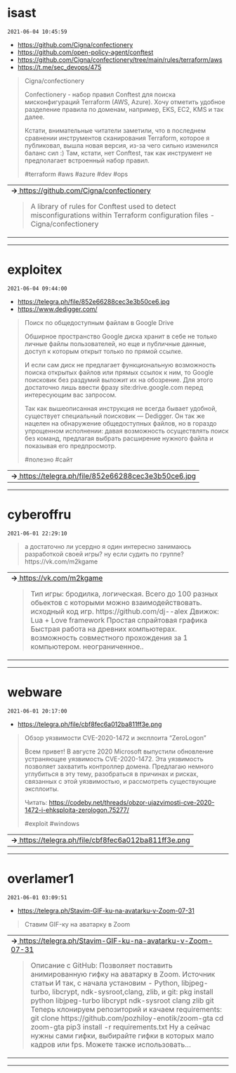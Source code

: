# isast
`2021-06-04 10:45:59`

* https://github.com/Cigna/confectionery
* https://github.com/open-policy-agent/conftest
* https://github.com/Cigna/confectionery/tree/main/rules/terraform/aws
* https://t.me/sec_devops/475

<blockquote>
Cigna/confectionery

Confectionery - набор правил Conftest для поиска мисконфигураций Terraform (AWS, Azure). Хочу отметить удобное разделение правила по доменам, например, EKS, EC2, KMS и так далее. 

Кстати, внимательные читатели заметили, что в последнем сравнении инструментов сканирования Terraform, которое я публиковал, вышла новая версия, из-за чего сильно изменился баланс сил :) Там, кстати, нет Conftest, так как инструмент не предполагает встроенный набор правил.

&#35;terraform &#35;aws &#35;azure &#35;dev &#35;ops
</blockquote>

<table><tr><td><b>→</b><a href="https://github.com/Cigna/confectionery">
https://github.com/Cigna/confectionery
</a>
<blockquote>
A library of rules for Conftest used to detect misconfigurations within Terraform configuration files - Cigna/confectionery
</blockquote>
</td></tr></table>

---

# exploitex
`2021-06-04 09:44:00`

* https://telegra.ph/file/852e66288cec3e3b50ce6.jpg
* https://www.dedigger.com/

<blockquote>
​Поиск по общедоступным файлам в Google Drive

Обширное пространство Google диска хранит в себе не только личные файлы пользователей, но еще и публичные данные, доступ к которым открыт только по прямой ссылке. 

И если сам диск не предлагает функциональную возможность поиска открытых файлов или прямых ссылок к ним, то Google поисковик без раздумий выложит их на обозрение. Для этого достаточно лишь ввести фразу site:drive.google.com перед интересующим вас запросом.

Так как вышеописанная инструкция не всегда бывает удобной, существует специальный поисковик — Dedigger. Он так же нацелен на обнаружение общедоступных файлов, но в гораздо упрощенном исполнении: давая возможность осуществлять поиск без команд, предлагая выбрать расширение нужного файла и показывая его предпросмотр.

&#35;полезно &#35;сайт
</blockquote>

<table><tr><td><b>→</b><a href="https://telegra.ph/file/852e66288cec3e3b50ce6.jpg">
https://telegra.ph/file/852e66288cec3e3b50ce6.jpg
</a>
</td></tr></table>

---

# cyberoffru
`2021-06-01 22:29:10`

<blockquote>
а достаточно ли усердно я один интересно занимаюсь разработкой своей игры?  ну если судить по  группе?   https://vk.com/m2kgame
</blockquote>

<table><tr><td><b>→</b><a href="https://vk.com/m2kgame">
https://vk.com/m2kgame
</a>
<blockquote>
Тип игры: бродилка, логическая. Всего до 100 разных обьектов с которыми можно взаимодействовать. исходный код игр. https://github.com/dj--alex Движок: Lua + Love framework Простая спрайтовая графика Быстрая работа на древних компьютерах. возможность совместного прохождения за 1 компьютером. неограниченное..
</blockquote>
</td></tr></table>

---

# webware
`2021-06-01 20:17:00`

* https://telegra.ph/file/cbf8fec6a012ba811ff3e.png

<blockquote>
​​Обзор уязвимости CVE-2020-1472 и эксплоита “ZeroLogon”

Всем привет! В августе 2020 Microsoft выпустили обновление устраняющее уязвимость CVE-2020-1472. Эта уязвимость позволяет захватить контроллер домена.
Предлагаю немного углубиться в эту тему, разобраться в причинах и рисках, связанных с этой уязвимостью, и рассмотреть существующие эксплоиты.

Читать: https://codeby.net/threads/obzor-ujazvimosti-cve-2020-1472-i-ehksploita-zerologon.75277/

&#35;exploit &#35;windows
</blockquote>

<table><tr><td><b>→</b><a href="https://telegra.ph/file/cbf8fec6a012ba811ff3e.png">
https://telegra.ph/file/cbf8fec6a012ba811ff3e.png
</a>
</td></tr></table>

---

# overlamer1
`2021-06-01 03:09:51`

* https://telegra.ph/Stavim-GIF-ku-na-avatarku-v-Zoom-07-31

<blockquote>
Ставим GIF-ку на аватарку в Zoom
</blockquote>

<table><tr><td><b>→</b><a href="https://telegra.ph/Stavim-GIF-ku-na-avatarku-v-Zoom-07-31">
https://telegra.ph/Stavim-GIF-ku-na-avatarku-v-Zoom-07-31
</a>
<blockquote>
Описание с GitHub: Позволяет поставить анимированную гифку на аватарку в Zoom. Источник статьи И так, с начала установим - Python, libjpeg-turbo, libcrypt, ndk-sysroot,clang, zlib, и git: pkg install python libjpeg-turbo libcrypt ndk-sysroot clang zlib git Теперь клонируем репозиторий и качаем requirements: git clone https://github.com/pozhiloy-enotik/zoom-gta cd zoom-gta pip3 install -r requirements.txt Ну а сейчас нужны сами гифки, выбирайте гифки в которых мало кадров или fps. Можете также использовать…
</blockquote>
</td></tr></table>

---

